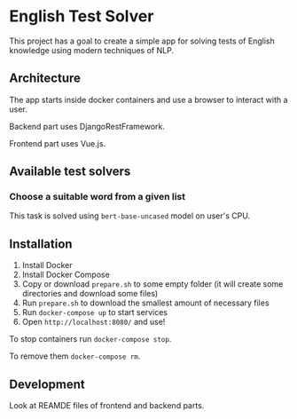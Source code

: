 # English Test Solver

This project has a goal to create a simple app for solving tests of English knowledge using modern techniques of NLP. 

## Architecture

The app starts inside docker containers and use a browser to interact with a user.

Backend part uses DjangoRestFramework.

Frontend part uses Vue.js.

## Available test solvers

### Choose a suitable word from a given list

This task is solved using `bert-base-uncased` model on user's CPU.

## Installation

1. Install Docker
2. Install Docker Compose
3. Copy or download `prepare.sh` to some empty folder (it will create some directories and download some files)
4. Run `prepare.sh` to download the smallest amount of necessary files
5. Run `docker-compose up` to start services
6. Open `http://localhost:8080/` and use!

To stop containers run `docker-compose stop`.

To remove them `docker-compose rm`.

## Development

Look at REAMDE files of frontend and backend parts.